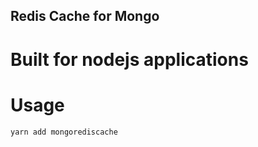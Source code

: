 ## Redis Cache for Mongo
# Built for nodejs applications

# Usage
```js
yarn add mongorediscache
```

